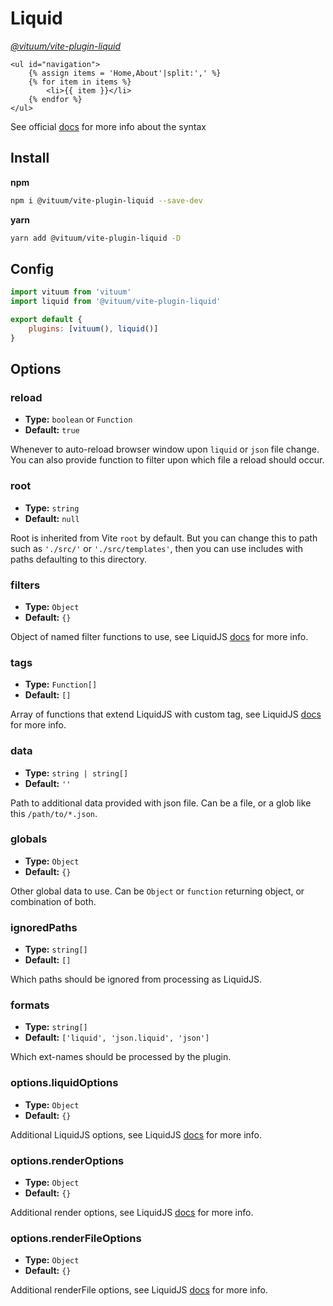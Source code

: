 # Liquid
_[@vituum/vite-plugin-liquid](https://github.com/vituum/vite-plugin-liquid)_

```twig
<ul id="navigation">
    {% assign items = 'Home,About'|split:',' %}
    {% for item in items %}
        <li>{{ item }}</li>
    {% endfor %}
</ul>
```

See official [docs](https://liquidjs.com/) for more info about the syntax

## Install
**npm**
```bash
npm i @vituum/vite-plugin-liquid --save-dev
```
**yarn**
```bash
yarn add @vituum/vite-plugin-liquid -D
```

## Config
```javascript
import vituum from 'vituum'
import liquid from '@vituum/vite-plugin-liquid'

export default {
    plugins: [vituum(), liquid()]
}
```

## Options

### reload
- **Type:** `boolean` or `Function`
- **Default:** `true`

Whenever to auto-reload browser window upon `liquid` or `json` file change. You can also provide function to filter upon which file a reload should occur.

### root
- **Type:** `string`
- **Default:** `null`

Root is inherited from Vite `root` by default. But you can change this to path such as `'./src/'` or `'./src/templates'`, then you can use includes with paths defaulting to this directory.

### filters
- **Type:** `Object`
- **Default:** `{}`

Object of named filter functions to use, see LiquidJS [docs](https://liquidjs.com/tutorials/register-filters-tags.html#Register-Filters) for more info.

### tags
- **Type:** `Function[]`
- **Default:** `[]`

Array of functions that extend LiquidJS with custom tag, see LiquidJS [docs](https://liquidjs.com/tutorials/register-filters-tags.html#Register-Tags) for more info.

### data
- **Type:** `string | string[]`
- **Default:** `''`

Path to additional data provided with json file. Can be a file, or a glob like this `/path/to/*.json`.

### globals
- **Type:** `Object`
- **Default:** `{}`

Other global data to use. Can be `Object` or `function` returning object, or combination of both.

### ignoredPaths
- **Type:** `string[]`
- **Default:** `[]`

Which paths should be ignored from processing as LiquidJS.

### formats
- **Type:** `string[]`
- **Default:** `['liquid', 'json.liquid', 'json']`

Which ext-names should be processed by the plugin.

### options.liquidOptions
- **Type:** `Object`
- **Default:** `{}`

Additional LiquidJS options, see LiquidJS [docs](https://liquidjs.com/api/interfaces/LiquidOptions.html) for more info.

### options.renderOptions
- **Type:** `Object`
- **Default:** `{}`

Additional render options, see LiquidJS [docs](https://liquidjs.com/) for more info.

### options.renderFileOptions
- **Type:** `Object`
- **Default:** `{}`

Additional renderFile options, see LiquidJS [docs](https://liquidjs.com/) for more info.
